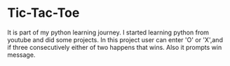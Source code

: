 # Tic-Tac-Toe
It is part of my python learning journey.
I started learning python from youtube and did some projects.
In this project user can enter 'O' or 'X',and if three consecutively either of two happens that wins.
Also it prompts win message.
